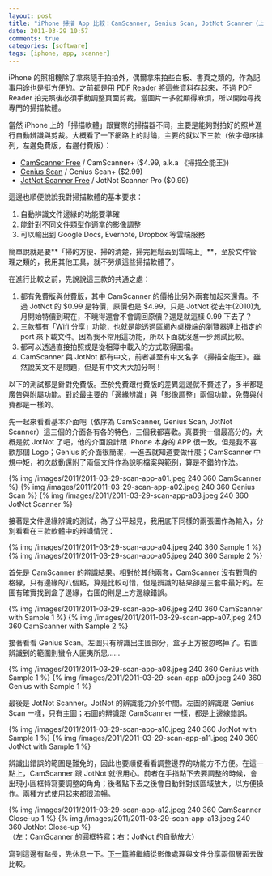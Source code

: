 ```yaml
---
layout: post
title: "iPhone 掃描 App 比較：CamScanner, Genius Scan, JotNot Scanner（上）"
date: 2011-03-29 10:57
comments: true
categories: [software]
tags: [iphone, app, scanner]
---
```


iPhone 的照相機除了拿來隨手拍拍外，偶爾拿來拍些白板、書頁之類的，作為記事用途也是挺方便的。之前都是用 [PDF Reader][apple] 將這些資料存起來，不過 PDF Reader 拍完照後必須手動調整頁面剪裁，當圖片一多就顯得麻煩，所以開始尋找專門的掃描軟體。

當然 iPhone 上的「掃描軟體」跟實際的掃描器不同，主要是能夠對拍好的照片進行自動辨識與剪裁。大概看了一下網路上的討論，主要的就以下三款（依字母序排列，左邊免費版，右邊付費版）：

<!-- more -->

- [CamScanner Free][apple 2] / CamScanner+ ($4.99, a.k.a 《掃描全能王》)
- [Genius Scan][apple 3] / Genius Scan+ ($2.99)
- [JotNot Scanner Free][apple 4] / JotNot Scanner Pro ($0.99)

這邊也順便說說我對掃描軟體的基本要求：

1. 自動辨識文件邊緣的功能要準確
2. 能針對不同文件類型作適當的影像調整
3. 可以輸出到 Google Docs, Evernote, Dropbox 等雲端服務

簡單說就是要**「掃的方便、掃的清楚，掃完輕鬆丟到雲端上」**，至於文件管理之類的，我用其他工具，就不勞煩這些掃描軟體了。

在進行比較之前，先說說這三款的共通之處：

1. 都有免費版與付費版，其中 CamScanner 的價格比另外兩套加起來還貴。不過 JotNot 的 $0.99 是特價，原價也是 $4.99，只是 JotNot 從去年(2010)九月開始特價到現在，不曉得還會不會調回原價？還是就這樣 0.99 下去了？
2. 三款都有「Wifi 分享」功能，也就是能透過區網內桌機端的瀏覽器連上指定的 port 來下載文件。因為我不常用這功能，所以下面就沒進一步測試比較。
3. 都可以透過直接拍照或是從相簿中載入的方式取得圖檔。
4. CamScanner 與 JotNot 都有中文，前者甚至有中文名字 《掃描全能王》。雖然說英文不是問題，但是有中文大大加分啊！

以下的測試都是針對免費版。至於免費跟付費版的差異這邊就不贅述了，多半都是廣告與附屬功能。對於最主要的「邊緣辨識」與「影像調整」兩個功能，免費與付費都是一樣的。

先一起來看看基本介面吧（依序為 CamScanner, Genius Scan, JotNot Scanner）這三個的介面各有各的特色，三個我都喜歡。真要挑一個最高分的，大概是就 JotNot 了吧，他的介面設計跟 iPhone 本身的 APP 很一致，但是我不喜歡那個 Logo；Genius 的介面很簡潔，一進去就知道要做什麼；CamScanner 中規中矩，初次啟動還附了兩個文件作為說明檔案與範例，算是不錯的作法。

{% img /images/2011/2011-03-29-scan-app-a01.jpeg 240 360 CamScanner %}
{% img /images/2011/2011-03-29-scan-app-a02.jpeg 240 360 Genius Scan %}
{% img /images/2011/2011-03-29-scan-app-a03.jpeg 240 360 JotNot Scanner %}

接著是文件邊緣辨識的測試，為了公平起見，我用底下同樣的兩張圖作為輸入，分別看看在三款軟體中的辨識情況：

{% img /images/2011/2011-03-29-scan-app-a04.jpeg 240 360 Sample 1 %}
{% img /images/2011/2011-03-29-scan-app-a05.jpeg 240 360 Sample 2 %}

首先是 CamScanner 的辨識結果。相對於其他兩套，CamScanner 沒有對齊的格線，只有邊緣的八個點，算是比較可惜，但是辨識的結果卻是三套中最好的。左圖有確實找到盒子邊緣，右圖的則是上方邊線錯誤。

{% img /images/2011/2011-03-29-scan-app-a06.jpeg 240 360 CamScanner with Sample 1 %}
{% img /images/2011/2011-03-29-scan-app-a07.jpeg 240 360 CamScanner with Sample 2 %}

接著看看 Genius Scan。左圖只有辨識出主圖部分，盒子上方被忽略掉了。右圖辨識到的範圍則蠻令人匪夷所思......

{% img /images/2011/2011-03-29-scan-app-a08.jpeg 240 360 Genius with Sample 1 %}
{% img /images/2011/2011-03-29-scan-app-a09.jpeg 240 360 Genius with Sample 1 %}

最後是 JotNot Scanner。JotNot 的辨識能力介於中間。左圖的辨識跟 Genius Scan 一樣，只有主圖；右圖的辨識跟 CamScanner 一樣，都是上邊線錯誤。

{% img /images/2011/2011-03-29-scan-app-a10.jpeg 240 360 JotNot with Sample 1 %}
{% img /images/2011/2011-03-29-scan-app-a11.jpeg 240 360 JotNot with Sample 1 %}

辨識出錯誤的範圍是難免的，因此也要順便看看調整邊界的功能方不方便。在這一點上，CamScanner 跟 JotNot 就很用心。前者在手指點下去要調整的時候，會出現小圓框特寫要調整的角角；後者點下去之後會自動針對該區域放大，以方便操作。兩種方式使用起來都很流暢。

{% img /images/2011/2011-03-29-scan-app-a12.jpeg 240 360 CamScanner Close-up 1 %}
{% img /images/2011/2011-03-29-scan-app-a13.jpeg 240 360 JotNot Close-up %}  
（左：CamScanner 的圓框特寫；右：JotNot 的自動放大）

寫到這邊有點長，先休息一下。[下一篇](/blog/2011/03/29/scanner-app-review-part-2/)將繼續從影像處理與文件分享兩個層面去做比較。

[apple]: http://itunes.apple.com/tw/app/pdf-reader-file-scanner-file/id325924458?mt=8
[apple 2]: http://itunes.apple.com/us/app/camscanner-free/id388627783?mt=8#
[apple 3]: http://itunes.apple.com/us/app/genius-scan/id377672876?mt=8
[apple 4]: http://itunes.apple.com/us/app/jotnot-scanner-free/id310789464?mt=8#